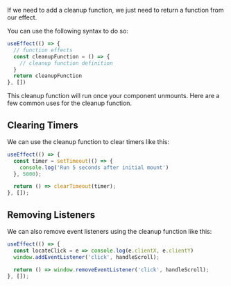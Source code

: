If we need to add a cleanup function, we just need to return a function from our effect.

You can use the following syntax to do so:

```jsx
useEffect(() => {
  // function effects
  const cleanupFunction = () => {
    // cleanup function definition
  }
  return cleanupFunction
}, [])
```

This cleanup function will run once your component unmounts.
Here are a few common uses for the cleanup function.

## Clearing Timers

We can use the cleanup function to clear timers like this:

```jsx
useEffect(() => {
  const timer = setTimeout(() => {
    console.log('Run 5 seconds after initial mount')
  }, 5000);

  return () => clearTimeout(timer);
}, []);
```

## Removing Listeners

We can also remove event listeners using the cleanup function like this:

```jsx
useEffect(() => {
  const locateClick = e => console.log(e.clientX, e.clientY)
  window.addEventListener('click', handleScroll);

  return () => window.removeEventListener('click', handleScroll);
}, []);
```

